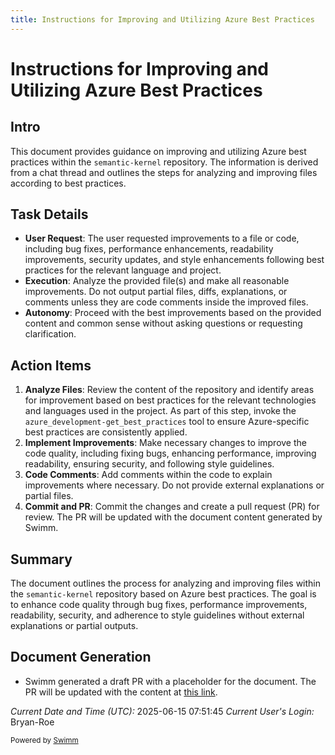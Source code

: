 ```yaml
---
title: Instructions for Improving and Utilizing Azure Best Practices
---
```

# Instructions for Improving and Utilizing Azure Best Practices

## Intro

This document provides guidance on improving and utilizing Azure best practices within the `semantic-kernel` repository. The information is derived from a chat thread and outlines the steps for analyzing and improving files according to best practices.

## Task Details

- **User Request**: The user requested improvements to a file or code, including bug fixes, performance enhancements, readability improvements, security updates, and style enhancements following best practices for the relevant language and project.
- **Execution**: Analyze the provided file(s) and make all reasonable improvements. Do not output partial files, diffs, explanations, or comments unless they are code comments inside the improved files.
- **Autonomy**: Proceed with the best improvements based on the provided content and common sense without asking questions or requesting clarification.

## Action Items

1. **Analyze Files**: Review the content of the repository and identify areas for improvement based on best practices for the relevant technologies and languages used in the project. As part of this step, invoke the `azure_development-get_best_practices` tool to ensure Azure-specific best practices are consistently applied.
2. **Implement Improvements**: Make necessary changes to improve the code quality, including fixing bugs, enhancing performance, improving readability, ensuring security, and following style guidelines.
3. **Code Comments**: Add comments within the code to explain improvements where necessary. Do not provide external explanations or partial files.
4. **Commit and PR**: Commit the changes and create a pull request (PR) for review. The PR will be updated with the document content generated by Swimm.

## Summary

The document outlines the process for analyzing and improving files within the `semantic-kernel` repository based on Azure best practices. The goal is to enhance code quality through bug fixes, performance improvements, readability, security, and adherence to style guidelines without external explanations or partial outputs.

## Document Generation

- Swimm generated a draft PR with a placeholder for the document. The PR will be updated with the content at [this link](https://github.com/Bryan-Roe-ai/semantic-kernel/pull/741).

*Current Date and Time (UTC):* 2025-06-15 07:51:45 *Current User's Login:* Bryan-Roe

<SwmMeta version="3.0.0"><sup>Powered by [Swimm](https://app.swimm.io/)</sup></SwmMeta>
